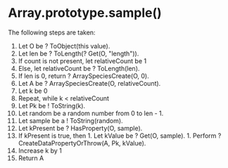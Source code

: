 # Array.prototype.sample()

The following steps are taken:

1. Let O be ? ToObject(this value).
1. Let len be ? ToLength(? Get(O, "length")).
1. If count is not present, let relativeCount be 1
1. Else, let relativeCount be ? ToLength(len).
1. If len is 0, return ? ArraySpeciesCreate(O, 0).
1. Let A be ? ArraySpeciesCreate(O, relativeCount).
1. Let k be 0
1. Repeat, while k < relativeCount
  1. Let Pk be ! ToString(k).
  1. Let random be a random number from 0 to len - 1.
  1. Let sample be a ! ToString(random).
  1. Let kPresent be ? HasProperty(O, sample).
  1. If kPresent is true, then
    1. Let kValue be ? Get(O, sample).
    1. Perform ? CreateDataPropertyOrThrow(A, Pk, kValue).
  1. Increase k by 1
1. Return A
